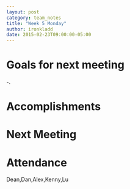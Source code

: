 ```yaml
---
layout: post
category: team_notes
title: "Week 5 Monday"
author: ironkladd
date: 2015-02-23T09:00:00-05:00
---
```


# Goals for next meeting
-.


# Accomplishments



# Next Meeting



# Attendance

Dean,Dan,Alex,Kenny,Lu
